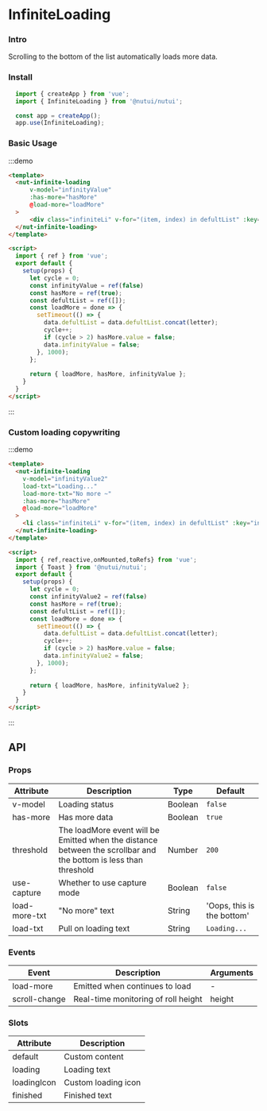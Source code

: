 # InfiniteLoading

### Intro

Scrolling to the bottom of the list automatically loads more data.

### Install

```javascript
  import { createApp } from 'vue';
  import { InfiniteLoading } from '@nutui/nutui';

  const app = createApp();
  app.use(InfiniteLoading);
```

### Basic Usage

:::demo

```html
<template>
  <nut-infinite-loading
      v-model="infinityValue"
      :has-more="hasMore"
      @load-more="loadMore"
  >
      <div class="infiniteLi" v-for="(item, index) in defultList" :key="index">{{item}}</div>
  </nut-infinite-loading>
</template>

<script>
  import { ref } from 'vue';
  export default {
    setup(props) {
      let cycle = 0;
      const infinityValue = ref(false)
      const hasMore = ref(true);
      const defultList = ref([]);
      const loadMore = done => {  
        setTimeout(() => {
          data.defultList = data.defultList.concat(letter);
          cycle++;
          if (cycle > 2) hasMore.value = false;
          data.infinityValue = false;
        }, 1000); 
      };
      
      return { loadMore, hasMore, infinityValue };
    }
  }
</script>
```

:::
### Custom loading copywriting

:::demo

```html
<template>
  <nut-infinite-loading
    v-model="infinityValue2"
    load-txt="Loading..."
    load-more-txt="No more ~"
    :has-more="hasMore"
    @load-more="loadMore"
  >
    <li class="infiniteLi" v-for="(item, index) in defultList" :key="index">{{ item }}</li>
  </nut-infinite-loading>
</template>

<script>
  import { ref,reactive,onMounted,toRefs} from 'vue';
  import { Toast } from '@nutui/nutui';
  export default {
    setup(props) {
      let cycle = 0;
      const infinityValue2 = ref(false)
      const hasMore = ref(true);
      const defultList = ref([]);
      const loadMore = done => {  
        setTimeout(() => {
          data.defultList = data.defultList.concat(letter);
          cycle++;
          if (cycle > 2) hasMore.value = false;
          data.infinityValue2 = false;
        }, 1000); 
      };
      
      return { loadMore, hasMore, infinityValue2 };
    }
  }
</script>
```

:::

## API

### Props

| Attribute        | Description                                                                                                        | Type    | Default          |
|------------------|--------------------------------------------------------------------------------------------------------------------|---------|------------------|
| v-model          | Loading status                                                                                                     | Boolean | `false`           |
| has-more         | Has more data                                                                                                      | Boolean | `true`           |
| threshold        | The loadMore event will be Emitted when the distance between the scrollbar and the bottom is less than threshold   | Number  | `200`            |
| use-capture      | Whether to use capture mode                                                                                        | Boolean | `false`          |
| load-more-txt    | "No more" text                                                                                                     | String  | 'Oops, this is the bottom'|
| load-txt         | Pull on loading text                                                                                                | String  | `Loading...`      |

### Events

| Event          | Description                         | Arguments      |
|----------------|-------------------------------------|----------------|
| load-more      | Emitted when continues to load      | -         |
| scroll-change  | Real-time monitoring of roll height | height         |

### Slots

| Attribute | Description  | 
|--------|----------------|
| default  | Custom content |
| loading  | Loading text |
| loadingIcon  | Custom loading icon |
| finished  | Finished text |